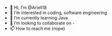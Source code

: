 - 👋 Hi, I’m @Ariell18
- 👀 I’m interested in coding, software engineering
- 🌱 I’m currently learning Java
- 💞️ I’m looking to collaborate on -
- 📫 How to reach me (nope)

<!---
Ariell18/Ariell18 is a ✨ special ✨ repository because its `README.md` (this file) appears on your GitHub profile.
You can click the Preview link to take a look at your changes.
--->
